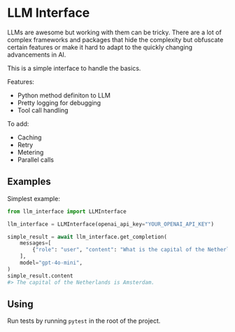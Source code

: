 # LLM Interface

LLMs are awesome but working with them can be tricky. There are a lot of complex frameworks and packages that hide the complexity but obfuscate certain features or make it hard to adapt to the quickly changing advancements in AI.

This is a simple interface to handle the basics.

Features:
- Python method definiton to LLM
- Pretty logging for debugging
- Tool call handling

To add:
- Caching
- Retry
- Metering
- Parallel calls

## Examples

Simplest example:
```python
from llm_interface import LLMInterface

llm_interface = LLMInterface(openai_api_key="YOUR_OPENAI_API_KEY")

simple_result = await llm_interface.get_completion(
    messages=[
        {"role": "user", "content": "What is the capital of the Netherlands?"},
    ],
    model="gpt-4o-mini",
)
simple_result.content
#> The capital of the Netherlands is Amsterdam.
```

## Using

Run tests by running `pytest` in the root of the project.
